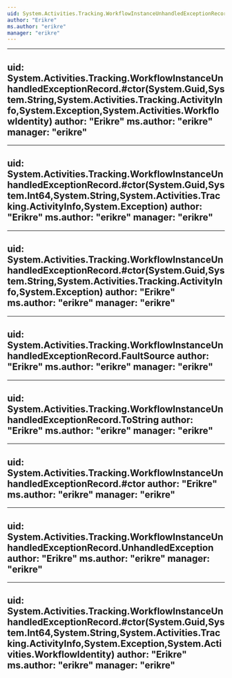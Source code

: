 ```yaml
---
uid: System.Activities.Tracking.WorkflowInstanceUnhandledExceptionRecord
author: "Erikre"
ms.author: "erikre"
manager: "erikre"
---
```


---
uid: System.Activities.Tracking.WorkflowInstanceUnhandledExceptionRecord.#ctor(System.Guid,System.String,System.Activities.Tracking.ActivityInfo,System.Exception,System.Activities.WorkflowIdentity)
author: "Erikre"
ms.author: "erikre"
manager: "erikre"
---

---
uid: System.Activities.Tracking.WorkflowInstanceUnhandledExceptionRecord.#ctor(System.Guid,System.Int64,System.String,System.Activities.Tracking.ActivityInfo,System.Exception)
author: "Erikre"
ms.author: "erikre"
manager: "erikre"
---

---
uid: System.Activities.Tracking.WorkflowInstanceUnhandledExceptionRecord.#ctor(System.Guid,System.String,System.Activities.Tracking.ActivityInfo,System.Exception)
author: "Erikre"
ms.author: "erikre"
manager: "erikre"
---

---
uid: System.Activities.Tracking.WorkflowInstanceUnhandledExceptionRecord.FaultSource
author: "Erikre"
ms.author: "erikre"
manager: "erikre"
---

---
uid: System.Activities.Tracking.WorkflowInstanceUnhandledExceptionRecord.ToString
author: "Erikre"
ms.author: "erikre"
manager: "erikre"
---

---
uid: System.Activities.Tracking.WorkflowInstanceUnhandledExceptionRecord.#ctor
author: "Erikre"
ms.author: "erikre"
manager: "erikre"
---

---
uid: System.Activities.Tracking.WorkflowInstanceUnhandledExceptionRecord.UnhandledException
author: "Erikre"
ms.author: "erikre"
manager: "erikre"
---

---
uid: System.Activities.Tracking.WorkflowInstanceUnhandledExceptionRecord.#ctor(System.Guid,System.Int64,System.String,System.Activities.Tracking.ActivityInfo,System.Exception,System.Activities.WorkflowIdentity)
author: "Erikre"
ms.author: "erikre"
manager: "erikre"
---
